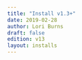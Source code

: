 ```yaml
---
title: "Install v1.3+"
date: 2019-02-28
author: Lori Burns
draft: false
edition: v13
layout: installs
---
```



